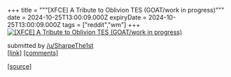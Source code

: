 +++
title = """[XFCE] A Tribute to Oblivion TES (GOAT/work in progress)"""
date = 2024-10-25T13:00:09.000Z
expiryDate = 2024-10-25T13:00:09.000Z
tags = ["reddit","wm"]
+++
[![[XFCE] A Tribute to Oblivion TES (GOAT/work in progress)](https://b.thumbs.redditmedia.com/xDjwbdIShLEVRiUkV-tOWIg5SUNLFmOwd--6SFmV8IA.jpg "[XFCE] A Tribute to Oblivion TES (GOAT/work in progress)")](https://www.reddit.com/r/unixporn/comments/1gbtnsp/xfce_a_tribute_to_oblivion_tes_goatwork_in/)

submitted by [/u/SharpeThe1st](https://www.reddit.com/user/SharpeThe1st)  
[\[link\]](https://www.reddit.com/gallery/1gbtnsp) [\[comments\]](https://www.reddit.com/r/unixporn/comments/1gbtnsp/xfce_a_tribute_to_oblivion_tes_goatwork_in/)

[[source]](https://www.reddit.com/r/unixporn/comments/1gbtnsp/xfce_a_tribute_to_oblivion_tes_goatwork_in/)
